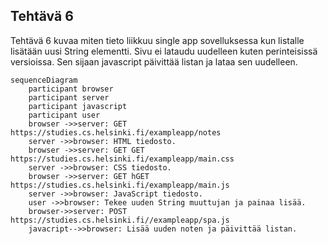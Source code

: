 ## Tehtävä 6

Tehtävä 6 kuvaa miten tieto liikkuu single app sovelluksessa kun listalle lisätään uusi String elementti. Sivu ei lataudu uudelleen
kuten perinteisissä versioissa. Sen sijaan javascript päivittää listan ja lataa sen uudelleen.

```mermaid
sequenceDiagram
    participant browser
    participant server
    participant javascript
    participant user
    browser ->>server: GET https://studies.cs.helsinki.fi/exampleapp/notes
    server ->>browser: HTML tiedosto.
    browser ->>server: GET GET https://studies.cs.helsinki.fi/exampleapp/main.css
    server ->>browser: CSS tiedosto.
    browser ->>server: GET hGET https://studies.cs.helsinki.fi/exampleapp/main.js
    server ->>browser: JavaScript tiedosto.
    user ->>browser: Tekee uuden String muuttujan ja painaa lisää.
    browser->>server: POST https://studies.cs.helsinki.fi//exampleapp/spa.js
    javacript-->>browser: Lisää uuden noten ja päivittää listan.
```
